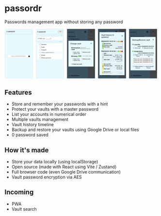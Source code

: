 # passordr

Passwords management app without storing any password

![passordr presentation](public/passordr-presentation-3.png "Presentation")

## Features

- Store and remember your passwords with a hint
- Protect your vaults with a master password
- List your accounts in numerical order
- Multiple vaults management
- Vault history timeline
- Backup and restore your vaults using Google Drive or local files
- 0 password saved

## How it's made

- Store your data locally (using localStorage)
- Open source (made with React using Vite / Zustand)
- Full browser code (even Google Drive communication)
- Vault password encryption via AES

## Incoming

- PWA
- Vault search
